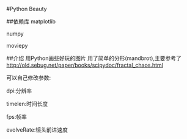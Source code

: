 #Python Beauty

##依赖库
matplotlib

numpy

moviepy

##介绍
用Python画些好玩的图片
用了简单的分形(mandbrot),主要参考了
<a href ="http://old.sebug.net/paper/books/scipydoc/fractal_chaos.html">http://old.sebug.net/paper/books/scipydoc/fractal_chaos.html</a>

可以自己修改参数:

dpi:分辨率

timelen:时间长度

fps:帧率

evolveRate:镜头前进速度


